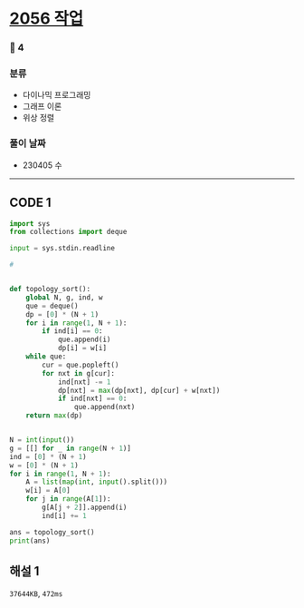# [2056 작업](https://www.acmicpc.net/problem/2056)

### 🥇 4

### 분류

- 다이나믹 프로그래밍
- 그래프 이론
- 위상 정렬

### 풀이 날짜

- 230405 수

---

## CODE 1

```python
import sys
from collections import deque

input = sys.stdin.readline

#


def topology_sort():
    global N, g, ind, w
    que = deque()
    dp = [0] * (N + 1)
    for i in range(1, N + 1):
        if ind[i] == 0:
            que.append(i)
            dp[i] = w[i]
    while que:
        cur = que.popleft()
        for nxt in g[cur]:
            ind[nxt] -= 1
            dp[nxt] = max(dp[nxt], dp[cur] + w[nxt])
            if ind[nxt] == 0:
                que.append(nxt)
    return max(dp)


N = int(input())
g = [[] for _ in range(N + 1)]
ind = [0] * (N + 1)
w = [0] * (N + 1)
for i in range(1, N + 1):
    A = list(map(int, input().split()))
    w[i] = A[0]
    for j in range(A[1]):
        g[A[j + 2]].append(i)
        ind[i] += 1

ans = topology_sort()
print(ans)

```

## 해설 1

`37644KB`, `472ms`
